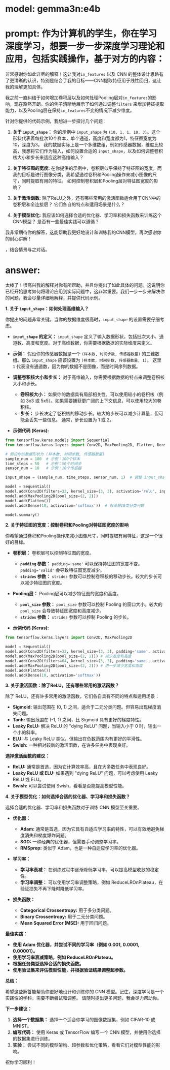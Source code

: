 # model: gemma3n:e4b
# prompt: 作为计算机的学生，你在学习深度学习，想要一步一步深度学习理论和应用，包括实践操作，基于对方的内容：
非常感谢你如此详尽的解释！这让我对`in_features` 以及 CNN 的整体设计思路有了更清晰的认识，特别是结合了我的目标——CNN提取特征用于线性回归，这让我的理解更加具体。

我之前一直纠结于如何增加卷积层以及如何处理Pooling层对`in_features`的影响，现在豁然开朗。你的例子清晰地展示了如何通过调整`filters` 来增加特征提取能力，以及Pooling层在保持`in_features`不变的情况下减少维度。

针对你提供的代码示例，我想进一步探讨几个问题：

1. **关于 `input_shape`：** 你的示例中 `input_shape` 为 `(10, 1, 1, 10, 3)`。这个形状代表着每批次10个样本，单个通道，高度和宽度都为1，特征图宽度为10，深度为3。  我的数据实际上是一个多维数组，例如传感器数据，维度比较高，我想将它们作为输入，如何设置合适的 `input_shape`，以及如何调整卷积核大小和步长来适应这种高维输入？

2. **关于特征图的宽度:** 在你提供的示例中，卷积层似乎保持了特征图的宽度，而我的目标是进行图像分类，我希望通过卷积和Pooling操作来减小图像的尺寸，同时提取有用的特征。 如何控制卷积层和Pooling层对特征图宽度的影响？

3. **关于激活函数:** 除了ReLU之外，还有哪些常用的激活函数适合用于CNN中的卷积层和全连接层？ 它们各自的特点和适用场景是什么？

4. **关于模型优化:**  我应该如何选择合适的优化器、学习率和损失函数来训练这个CNN模型？ 是否有一些最佳实践可以遵循？

我非常期待你的解答，这能帮助我更好地设计和训练我的CNN模型。再次感谢你的耐心讲解！

，结合情景与之对话。
# answer: 
 太棒了！很高兴我的解释对你有所帮助，并且你提出了如此具体的问题。这说明你已经开始思考如何将理论应用到实际问题中，这非常重要。我们一步一步来解决你的问题，我会尽量详细地解释，并提供代码示例。

**1. 关于 `input_shape`：如何处理高维输入？**

你提出的问题非常关键。当你的数据维度很高时，`input_shape` 的设置需要仔细考虑。

*   **`input_shape` 的定义：** `input_shape` 定义了输入数据形状，包括批次大小、通道数、高度和宽度。对于高维数据，你需要根据数据的实际维度来定义。

*   **示例：** 假设你的传感器数据是一个 `(样本数, 时间步数, 传感器数量)` 的三维数组。那么 `input_shape` 应该设置为 `(样本数, 时间步数, 传感器数量, 1)`。  这里 `1` 代表没有通道数，因为你的数据不是图像，而是时间序列数据。

*   **调整卷积核大小和步长：**  对于高维输入，你需要根据数据的特点来调整卷积核大小和步长。
    *   **卷积核大小：**  如果你的数据具有局部相关性，可以使用较小的卷积核（例如 3x3 或 5x5）。如果需要捕获更广阔的上下文信息，可以使用较大的卷积核。
    *   **步长：**  步长决定了卷积核的移动步长。较大的步长可以减少计算量，但可能会丢失一些信息。  通常，步长设置为 1 或 2。

*   **示例代码 (Keras):**

```python
from tensorflow.keras.models import Sequential
from tensorflow.keras.layers import Conv2D, MaxPooling2D, Flatten, Dense

# 假设你的数据形状为 (样本数, 时间步数, 传感器数量)
sample_num = 100  # 示例：100个样本
time_steps = 50   # 示例：50个时间步
sensor_num = 10   # 示例：10个传感器

input_shape = (sample_num, time_steps, sensor_num, 1)  # 调整 input_shape

model = Sequential()
model.add(Conv2D(filters=32, kernel_size=(3, 3), activation='relu', input_shape=input_shape))
model.add(MaxPooling2D(pool_size=(2, 2)))
model.add(Flatten())
model.add(Dense(10, activation='softmax'))  # 假设是10类分类问题

model.summary()
```

**2. 关于特征图的宽度：控制卷积和Pooling对特征图宽度的影响**

你希望通过卷积和Pooling操作来减小图像尺寸，同时提取有用特征，这是一个很好的目标。

*   **卷积层：** 卷积层可以控制特征图的宽度。
    *   **`padding` 参数：**  `padding='same'` 可以保持特征图的宽度不变。`padding='valid'` 会导致特征图宽度减少。
    *   **`strides` 参数：**  `strides` 参数可以控制卷积核的移动步长。较大的步长可以减少特征图的宽度。

*   **Pooling层：** Pooling层可以减少特征图的宽度和高度。
    *   **`pool_size` 参数：**  `pool_size` 参数可以控制 Pooling 的窗口大小。较大的 `pool_size` 会导致特征图宽度和高度减少。
    *   **`strides` 参数：**  `strides` 参数可以控制 Pooling 的步长。

*   **示例代码 (Keras):**

```python
from tensorflow.keras.layers import Conv2D, MaxPooling2D

model = Sequential()
model.add(Conv2D(filters=32, kernel_size=(3, 3), padding='same', activation='relu', input_shape=(10, 1, 1, 10, 3))) # 保持宽度不变
model.add(MaxPooling2D(pool_size=(2, 2))) # 减少宽度和高度
model.add(Conv2D(filters=64, kernel_size=(3, 3), padding='same', activation='relu')) # 保持宽度不变
model.add(MaxPooling2D(pool_size=(2, 2))) # 进一步减少宽度和高度
model.add(Flatten())
model.add(Dense(10, activation='softmax'))
```

**3. 关于激活函数：除了ReLU，还有哪些常用的激活函数？**

除了 ReLU，还有许多常用的激活函数，它们各自具有不同的特点和适用场景：

*   **Sigmoid:**  输出范围在 (0, 1) 之间，适合于二元分类问题。但容易出现梯度消失问题。
*   **Tanh:**  输出范围在 (-1, 1) 之间，比 Sigmoid 具有更好的梯度特性。
*   **Leaky ReLU:**  解决 ReLU 的 "dying ReLU" 问题，当输入小于 0 时，输出一个小的斜率。
*   **ELU:**  与 Leaky ReLU 类似，但输出在负数范围内有更好的平滑性。
*   **Swish:**  一种相对较新的激活函数，在许多任务中表现良好。

**选择激活函数的建议：**

*   **ReLU:**  通常是首选，因为它计算效率高，且在大多数任务中表现良好。
*   **Leaky ReLU 或 ELU:**  如果遇到 "dying ReLU" 问题，可以考虑使用 Leaky ReLU 或 ELU。
*   **Swish:**  可以尝试使用 Swish，看看是否能提高模型性能。

**4. 关于模型优化：如何选择合适的优化器、学习率和损失函数？**

选择合适的优化器、学习率和损失函数对于训练 CNN 模型至关重要。

*   **优化器：**
    *   **Adam:**  通常是首选，因为它具有自适应学习率的特性，可以有效地避免梯度消失和梯度爆炸问题。
    *   **SGD:**  一种经典的优化器，但需要手动调整学习率。
    *   **RMSprop:**  类似于 Adam，也是一种自适应学习率的优化器。

*   **学习率：**
    *   **学习率衰减：**  在训练过程中逐渐降低学习率，可以提高模型收敛的稳定性。
    *   **学习率调整：**  可以使用学习率调整策略，例如 ReduceLROnPlateau，在验证损失不再下降时降低学习率。

*   **损失函数：**
    *   **Categorical Crossentropy:**  用于多分类问题。
    *   **Binary Crossentropy:**  用于二元分类问题。
    *   **Mean Squared Error (MSE):**  用于回归问题。

**最佳实践：**

*   **使用 Adam 优化器，并尝试不同的学习率（例如 0.001, 0.0001, 0.00001）。**
*   **使用学习率衰减策略，例如 ReduceLROnPlateau。**
*   **根据任务类型选择合适的损失函数。**
*   **使用验证集来评估模型性能，并根据验证结果调整超参数。**

**总结：**

希望这些解答能帮助你更好地设计和训练你的 CNN 模型。记住，深度学习是一个实践性的学科，需要不断尝试和调整。  请随时提出更多问题，我会尽力帮助你。

**下一步建议：**

1.  **选择一个数据集：**  选择一个适合你学习的图像数据集，例如 CIFAR-10 或 MNIST。
2.  **编写代码：**  使用 Keras 或 TensorFlow 编写一个 CNN 模型，并使用你选择的数据集进行训练。
3.  **实验：**  尝试不同的模型架构、超参数和优化策略，看看它们对模型性能的影响。

祝你学习顺利！

